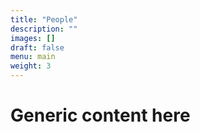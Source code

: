 ```yaml
---
title: "People"
description: ""
images: []
draft: false
menu: main
weight: 3
---
```


# Generic content here
